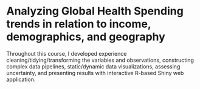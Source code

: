 # Analyzing Global Health Spending trends in relation to income, demographics, and geography

Throughout this course, I developed experience cleaning/tidying/transforming the variables and observations, constructing complex data pipelines, static/dynamic data visualizations, assessing uncertainty, and presenting results with interactive R-based Shiny web application.
